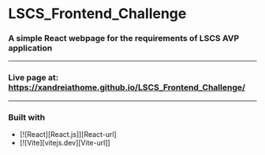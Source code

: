 # LSCS_Frontend_Challenge

### A simple React webpage for the requirements of LSCS AVP application

<hr>

### Live page at: https://xandreiathome.github.io/LSCS_Frontend_Challenge/

<hr>

### Built with

- [![React][React.js]][React-url]
- [![Vite][vitejs.dev][Vite-url]]

